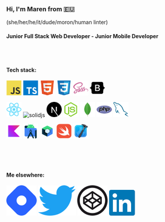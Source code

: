 ### Hi, I'm Maren from 	&#127466;&#127482;

(she/her/he/it/dude/moron/human linter)

#### Junior Full Stack Web Developer - Junior Mobile Developer

<br><br>
<h4>Tech stack:</h4>

<img src="https://raw.githubusercontent.com/devicons/devicon/master/icons/javascript/javascript-original.svg" alt="javascript" width="40" height="40"/> <img src="https://raw.githubusercontent.com/devicons/devicon/1119b9f84c0290e0f0b38982099a2bd027a48bf1/icons/typescript/typescript-original.svg" alt="typescript" width="40" height="40"/> <img src="https://raw.githubusercontent.com/devicons/devicon/master/icons/html5/html5-original.svg" alt="html5" width="40" height="40"/> <img src="https://raw.githubusercontent.com/devicons/devicon/master/icons/css3/css3-original.svg" alt="css3" width="40" height="40"/> <img src="https://raw.githubusercontent.com/devicons/devicon/master/icons/sass/sass-original.svg" alt="sass" width="40" height="40"/> <img src="https://raw.githubusercontent.com/devicons/devicon/master/icons/bootstrap/bootstrap-plain.svg" alt="bootstrap" width="40" height="40"/> <br>


<img src="https://raw.githubusercontent.com/devicons/devicon/master/icons/react/react-original.svg" alt="react" width="40" height="40"/> <img src="https://www.solidjs.com/img/logo/without-wordmark/logo.svg" alt="solidjs" width="40" height="40"/> <img src="https://raw.githubusercontent.com/devicons/devicon/master/icons/nextjs/nextjs-original.svg" alt="bootstrap" width="40" height="40"/> <img src="https://raw.githubusercontent.com/devicons/devicon/master/icons/nodejs/nodejs-original.svg" alt="nodejs" width="40" height="40"/> <img src="https://raw.githubusercontent.com/devicons/devicon/master/icons/mongodb/mongodb-original.svg" alt="mongodb" width="40" height="40"/> <img src="https://raw.githubusercontent.com/devicons/devicon/master/icons/php/php-original.svg" alt="php" width="40" height="40"/> <img src="https://raw.githubusercontent.com/devicons/devicon/master/icons/mysql/mysql-original.svg" alt="mysql" width="40" height="40"/> 



<img src="https://raw.githubusercontent.com/devicons/devicon/master/icons/kotlin/kotlin-original.svg" alt="mysql" width="40" height="40"/>  <img src="https://raw.githubusercontent.com/devicons/devicon/master/icons/androidstudio/androidstudio-original.svg" alt="mysql" width="40" height="40"/>  <img src="img/social/jetpack-compose.png" alt="mysql" width="40" height="40"/>  <img src="https://raw.githubusercontent.com/devicons/devicon/master/icons/swift/swift-original.svg" alt="mysql" width="40" height="40"/> <img src="https://raw.githubusercontent.com/devicons/devicon/master/icons/xcode/xcode-original.svg" alt="mysql" width="40" height="40"/>

<br><br><br>


  
<h4>Me elsewhere:</h4>

[![](img/social/hashnode-blue-40.svg)](https://hashnode.com/@jsdisco)
[![](img/social/twitter_blue_40.svg)](https://twitter.com/jsdisco)   [![](img/social/codepen_black_40.svg)](https://codepen.com/jsdisco)
[![](img/social/linkedin.svg)](https://linkedin.com/in/jsdisco)



<!--
**jsdisco/jsdisco** is a ✨ _special_ ✨ repository because its `README.md` (this file) appears on your GitHub profile.

Here are some ideas to get you started:

- 🔭 I’m currently working on ...
- 🌱 I’m currently learning ...
- 👯 I’m looking to collaborate on ...
- 🤔 I’m looking for help with ...
- 💬 Ask me about ...
- 📫 How to reach me: ...
- 😄 Pronouns: ...
- ⚡ Fun fact: ...
-->
